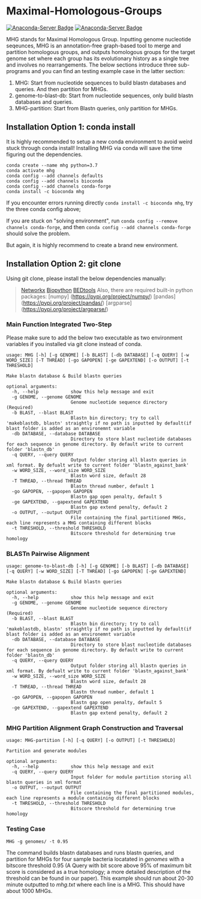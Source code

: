 # Maximal-Homologous-Groups

[![Anaconda-Server Badge](https://anaconda.org/bioconda/mhg/badges/installer/conda.svg)](https://anaconda.org/bioconda/mhg)  [![Anaconda-Server Badge](https://anaconda.org/bioconda/mhg/badges/downloads.svg)](https://anaconda.org/bioconda/mhg)

MHG stands for Maximal Homologous Group. Inputting genome nucleotide seqeunces, MHG is an annotation-free graph-based tool to merge and partition homologous groups, and outputs homologous groups for the target genome set where each group has its evolutionary history as a single tree and involves no rearrangements. The below sections introduce three sub-programs and you can find an testing example case in the latter section:
1. MHG: Start from nucleotide sequences to build blastn databases and queries. And then partition for MHGs.
2. genome-to-blast-db: Start from nucleotide sequences, only build blastn databases and queries.
3. MHG-partition: Start from Blastn queries, only partition for MHGs.

## Installation Option 1: conda install
It is highly recommended to setup a new conda environment to avoid weird stuck through conda install! Installing MHG via conda will save the time figuring out the dependencies.
```
conda create --name mhg python=3.7 
conda activate mhg
conda config --add channels defaults
conda config --add channels bioconda
conda config --add channels conda-forge
conda install -c bioconda mhg
```

If you encounter errors running directly ```conda install -c bioconda mhg```, try the three conda config above;

If you are stuck on "solving environment", run ```conda config --remove channels conda-forge```, and then ```conda config --add channels conda-forge``` should solve the problem.

But again, it is highly recommend to create a brand new environment. 

## Installation Option 2: git clone 
Using git clone, please install the below dependencies manually:
> [Networkx](https://networkx.org/)
> [Biopython](https://biopython.org/)
> [BEDtools](https://bedtools.readthedocs.io/en/latest/)
Also, there are required built-in python packages:
> [numpy] (https://pypi.org/project/numpy/)
> [pandas] (https://pypi.org/project/pandas/)
> [argparse] (https://pypi.org/project/argparse/)


### **Main Function** Integrated Two-Step
Please make sure to add the below two executable as two environment variables if you installed via git clone instead of conda. 

```
usage: MHG [-h] [-g GENOME] [-b BLAST] [-db DATABASE] [-q QUERY] [-w WORD_SIZE] [-T THREAD] [-go GAPOPEN] [-ge GAPEXTEND] [-o OUTPUT] [-t THRESHOLD]

Make blastn database & Build blastn queries

optional arguments:
  -h, --help            show this help message and exit
  -g GENOME, --genome GENOME
                        Genome nucleotide sequence directory (Required)
  -b BLAST, --blast BLAST
                        Blastn bin directory; try to call 'makeblastdb, blastn' straightly if no path is inputted by default(if blast folder is added as an environemnt variable
  -db DATABASE, --database DATABASE
                        Directory to store blast nucleotide databases for each sequence in genome directory. By default write to current folder 'blastn_db'
  -q QUERY, --query QUERY
                        Output folder storing all blastn queries in xml format. By defualt write to current folder 'blastn_against_bank'
  -w WORD_SIZE, --word_size WORD_SIZE
                        Blastn word size, default 28
  -T THREAD, --thread THREAD
                        Blastn thread number, default 1
  -go GAPOPEN, --gapopen GAPOPEN
                        Blastn gap open penalty, default 5
  -ge GAPEXTEND, --gapextend GAPEXTEND
                        Blastn gap extend penalty, default 2
  -o OUTPUT, --output OUTPUT
                        File containing the final partitioned MHGs, each line represents a MHG containing different blocks
  -t THRESHOLD, --threshold THRESHOLD
                        Bitscore threshold for determining true homology
```


### **BLASTn** Pairwise Alignment
```
usage: genome-to-blast-db [-h] [-g GENOME] [-b BLAST] [-db DATABASE] [-q QUERY] [-w WORD_SIZE] [-T THREAD] [-go GAPOPEN] [-ge GAPEXTEND]

Make blastn database & Build blastn queries

optional arguments:
  -h, --help            show this help message and exit
  -g GENOME, --genome GENOME
                        Genome nucleotide sequence directory (Required)
  -b BLAST, --blast BLAST
                        Blastn bin directory; try to call 'makeblastdb, blastn' straightly if no path is inputted by default(if blast folder is added as an environemnt variable
  -db DATABASE, --database DATABASE
                        Directory to store blast nucleotide databases for each sequence in genome directory. By default write to current folder 'blastn_db'
  -q QUERY, --query QUERY
                        Output folder storing all blastn queries in xml format. By defualt write to current folder 'blastn_against_bank'
  -w WORD_SIZE, --word_size WORD_SIZE
                        Blastn word size, default 28
  -T THREAD, --thread THREAD
                        Blastn thread number, default 1
  -go GAPOPEN, --gapopen GAPOPEN
                        Blastn gap open penalty, default 5
  -ge GAPEXTEND, --gapextend GAPEXTEND
                        Blastn gap extend penalty, default 2
```

### **MHG Partition** Alignment Graph Construction and Traversal
```
usage: MHG-partition [-h] [-q QUERY] [-o OUTPUT] [-t THRESHOLD]

Partition and generate modules

optional arguments:
  -h, --help            show this help message and exit
  -q QUERY, --query QUERY
                        Input folder for module partition storing all blastn queries in xml format
  -o OUTPUT, --output OUTPUT
                        File containing the final partitioned modules, each line represents a module containing different blocks
  -t THRESHOLD, --threshold THRESHOLD
                        Bitscore threshold for determining true homology
```


### Testing Case
```
MHG -g genomes/ -t 0.95
```

The command builds blastn databases and runs blastn queries, and partition for MHGs for four sample bacteria locatated in *genomes* with a bitscore threshold 0.95 (A Query with bit score above 95% of maximum bit score is considered as a true homology; a more detailed description of the threshold can be found in our paper). This example should run about 20-30 minute outputted to *mhg.txt* where each line is a MHG. This should have about 1000 MHGs. 
